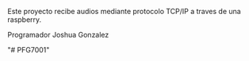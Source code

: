 Este proyecto recibe audios mediante protocolo TCP/IP a traves de una raspberry.

Programador Joshua Gonzalez

"# PFG7001" 
